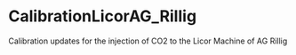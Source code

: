 # CalibrationLicorAG_Rillig
Calibration updates for the injection of CO2 to the Licor Machine of AG Rillig
